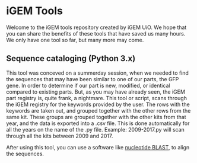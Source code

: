 # iGEM Tools
Welcome to the iGEM tools repository created by iGEM UiO. We hope that you can share the benefits of these tools that have saved us many hours. We only have one tool so far, but many more may come.

## Sequence cataloging (Python 3.x)
This tool was conceved on a summerday session, when we needed to find the sequences that may have been similar to one of our parts, the GFP gene. In order to determine if our part is new, modified, or identical compared to existing parts.
But, as you may have already seen, the iGEM part registry is, quite frank, a nightmare. This tool or script, scans through the iGEM registry for the keywords provided by the user.
The rows with the keywords are taken out, and grouped together with the other rows from the same kit. These groups are grouped together with the other kits from that year, and the data is exported into a .csv file.
This is done automatically for all the years on the name of the .py file. Example: 2009-2017.py will scan through all the kits between 2009 and 2017.

After using this tool, you can use a software like [nucleotide BLAST](https://blast.ncbi.nlm.nih.gov/Blast.cgi), to align the sequences.
